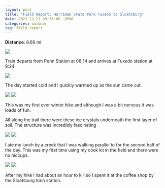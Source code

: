```yaml
---
layout: post
title: "Field Report: Harriman State Park Tuxedo to Sloatsburg"
date: 2021-12-21 09:36:00 -0500
categories: outdoor
tag: field_report
---
```


**Distance**: 8.66 mi

<img class = "blog_img" src="https://baealex.s3.amazonaws.com/images/2021-12-21-harriman/route.jpg" />

Train departs from Penn Station at 08:14 and arrives at Tuxedo station at 9:24

<img class = "blog_img" src="https://baealex.s3.amazonaws.com/images/2021-12-21-harriman/train.jpg"  />

The day started cold and I quickly warmed up as the sun came out.

<div>
<img class = "inline_blog_img" src="https://baealex.s3.amazonaws.com/images/2021-12-21-harriman/big_rock.jpg"  />
<img class = "inline_blog_img" src="https://baealex.s3.amazonaws.com/images/2021-12-21-harriman/mushroom.jpg"  />
</div>

This was my first ever winter hike and although I was a bit nervous it was loads of fun.

All along the trail there were these ice crystals underneath the first layer of soil. The structure was incredibly fascinating

<div>
<img class = "inline_blog_img" src="https://baealex.s3.amazonaws.com/images/2021-12-21-harriman/ice_rock.jpg"  />
<img class = "inline_blog_img" src="https://baealex.s3.amazonaws.com/images/2021-12-21-harriman/creek.jpg"  />
</div>

I ate my lunch by a creek that I was walking parallel to for the second half of the day. This was my first time using my cook kit in the field and there were no hiccups.

<div>
<img class = "inline_blog_img" src="https://baealex.s3.amazonaws.com/images/2021-12-21-harriman/dam.jpg"  />

<img class = "inline_blog_img" src="https://baealex.s3.amazonaws.com/images/2021-12-21-harriman/moss.jpg"  />
</div>

After my hike I had about an hour to kill so I spent it at the coffee shop by the Sloatsburg train station.
